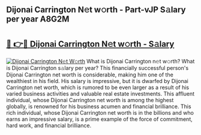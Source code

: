 ## Dijonai Carrington N𝚎t w𝚘rth - Part-vJP S𝚊lary per year A8G2M

# <h2><a href="http://gc1qnzz.nevu.top/?p=Dijonai+Carrington">🔗 👉🔴 Dijonai Carrington N𝚎t w𝚘rth - S𝚊lary</a></h2>

[![Dijonai Carrington N𝚎t W𝚘rth](https://i.imgur.com/Oavwk0R.jpeg)](http://gc1qnzz.nevu.top/?p=Dijonai+Carrington)
What is Dijonai Carrington n𝚎t w𝚘rth? What is Dijonai Carrington s𝚊lary per year?
This financially successful person's Dijonai Carrington net worth is considerable, making him one of the wealthiest in his field. His salary is impressive, but it is dwarfed by Dijonai Carrington net worth, which is rumored to be even larger as a result of his varied business activities and valuable real estate investments. This affluent individual, whose Dijonai Carrington net worth is among the highest globally, is renowned for his business acumen and financial brilliance. This rich individual, whose Dijonai Carrington net worth is in the billions and who earns an impressive salary, is a prime example of the force of commitment, hard work, and financial brilliance.
